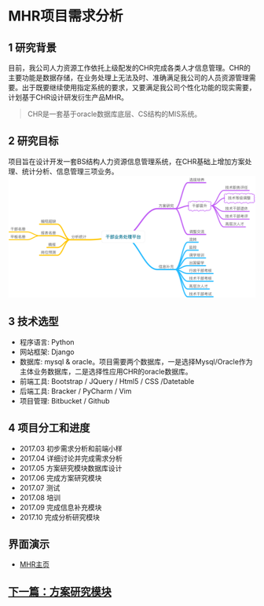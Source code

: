 # MHR项目需求分析


## 1 研究背景
目前，我公司人力资源工作依托上级配发的CHR完成各类人才信息管理。CHR的主要功能是数据存储，在业务处理上无法及时、准确满足我公司的人员资源管理需要。出于既要继续使用指定系统的要求，又要满足我公司个性化功能的现实需要，计划基于CHR设计研发衍生产品MHR。

> CHR是一套基于oracle数据库底层、CS结构的MIS系统。

## 2 研究目标
项目旨在设计开发一套BS结构人力资源信息管理系统，在CHR基础上增加方案处理、统计分析、信息管理三项业务。
![img](img/综合业务平台.png)

## 3 技术选型
- 程序语言: Python
- 网站框架: Django
- 数据库: mysql & oracle。项目需要两个数据库，一是选择Mysql/Oracle作为主体业务数据库，二是选择性应用CHR的oracle数据库。
- 前端工具: Bootstrap / JQuery / Html5 / CSS /Datetable
- 后端工具: Bracker / PyCharm / Vim 
- 项目管理: Bitbucket / Github 

## 4 项目分工和进度
- 2017.03 初步需求分析和前端小样
- 2017.04 详细讨论并完成需求分析
- 2017.05 方案研究模块数据库设计
- 2017.06 完成方案研究模块
- 2017.07 测试
- 2017.08 培训
- 2017.09 完成信息补充模块
- 2017.10 完成分析研究模块

## 界面演示
* [MHR主页](http://123.207.161.77)



## [下一篇：方案研究模块](proposal_requirement.md)
